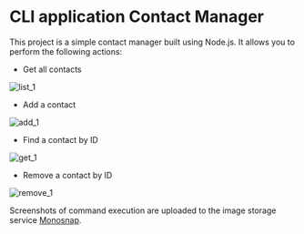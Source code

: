 # CLI application Contact Manager

This project is a simple contact manager built using Node.js. It allows you to perform the following actions:

- Get all contacts

![list_1](https://user-images.githubusercontent.com/104714229/216968375-f5f98f68-6c65-46cf-8312-24b16ef16979.jpg)

- Add a contact

![add_1](https://user-images.githubusercontent.com/104714229/216968408-3ca398ec-b705-4056-b943-00991e53c792.jpg)

- Find a contact by ID

![get_1](https://user-images.githubusercontent.com/104714229/216968518-b447bf6b-60f9-4f3e-b1e6-625ad25f9cd9.jpg)

- Remove a contact by ID

![remove_1](https://user-images.githubusercontent.com/104714229/216968543-6a736408-06a0-40e9-88fe-ce5d21b8211e.jpg)

Screenshots of command execution are uploaded to the image storage service [Monosnap](https://monosnap.com/list/63e0cfd944bae6fe18af9b7d).


